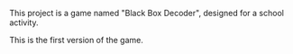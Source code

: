 This project is a game named "Black Box Decoder", designed for a school activity.

This is the first version of the game.
